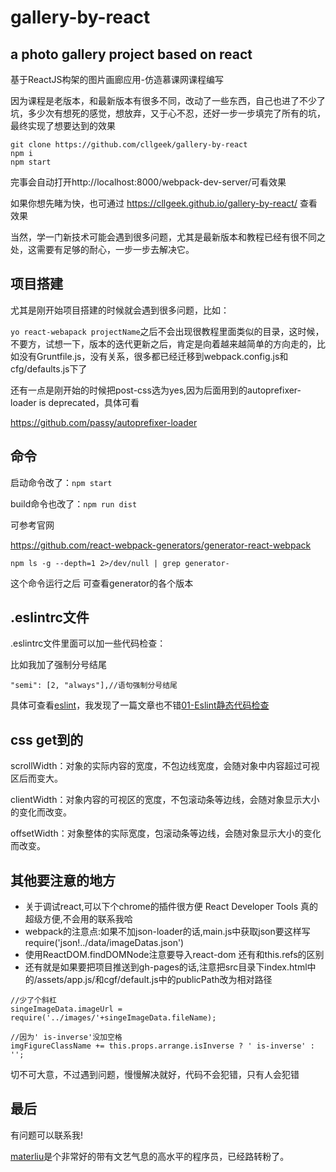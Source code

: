 # gallery-by-react
## a photo gallery project based on react

基于ReactJS构架的图片画廊应用-仿造慕课网课程编写

因为课程是老版本，和最新版本有很多不同，改动了一些东西，自己也进了不少了坑，多少次有想死的感觉，想放弃，又于心不忍，还好一步一步填完了所有的坑，最终实现了想要达到的效果

```
git clone https://github.com/cllgeek/gallery-by-react
npm i
npm start
```

完事会自动打开http://localhost:8000/webpack-dev-server/可看效果

如果你想先睹为快，也可通过 https://cllgeek.github.io/gallery-by-react/ 查看效果

当然，学一门新技术可能会遇到很多问题，尤其是最新版本和教程已经有很不同之处，这需要有足够的耐心，一步一步去解决它。

<!--more-->

## 项目搭建

尤其是刚开始项目搭建的时候就会遇到很多问题，比如：

`yo react-webapack projectName`之后不会出现很教程里面类似的目录，这时候，不要方，试想一下，版本的迭代更新之后，肯定是向着越来越简单的方向走的，比如没有Gruntfile.js，没有关系，很多都已经迁移到webpack.config.js和cfg/defaults.js下了

还有一点是刚开始的时候把post-css选为yes,因为后面用到的autoprefixer-loader is deprecated，具体可看

 https://github.com/passy/autoprefixer-loader

## 命令

启动命令改了：`npm start`

build命令也改了：`npm run dist`

可参考官网

https://github.com/react-webpack-generators/generator-react-webpack

`npm ls -g --depth=1 2>/dev/null | grep generator- `

这个命令运行之后 可查看generator的各个版本

## .eslintrc文件

.eslintrc文件里面可以加一些代码检查：

比如我加了强制分号结尾

```
"semi": [2, "always"],//语句强制分号结尾
```

具体可查看[eslint](http://eslint.org/)，我发现了一篇文章也不错[01-Eslint静态代码检查](http://www.jianshu.com/p/1682b91756b1)

## css get到的

scrollWidth：对象的实际内容的宽度，不包边线宽度，会随对象中内容超过可视区后而变大。 

clientWidth：对象内容的可视区的宽度，不包滚动条等边线，会随对象显示大小的变化而改变。 

offsetWidth：对象整体的实际宽度，包滚动条等边线，会随对象显示大小的变化而改变。

## 其他要注意的地方

* 关于调试react,可以下个chrome的插件很方便 React Developer Tools 真的超级方便,不会用的联系我哈
* webpack的注意点:如果不加json-loader的话,main.js中获取json要这样写require('json!../data/imageDatas.json')
* 使用ReactDOM.findDOMNode注意要导入react-dom 还有和this.refs的区别
* 还有就是如果要把项目推送到gh-pages的话,注意把src目录下index.html中的/assets/app.js/和cgf/default.js中的publicPath改为相对路径

```
//少了个斜杠
singeImageData.imageUrl = require('../images/'+singeImageData.fileName);
```

```
//因为' is-inverse'没加空格
imgFigureClassName += this.props.arrange.isInverse ? ' is-inverse' : '';
```

切不可大意，不过遇到问题，慢慢解决就好，代码不会犯错，只有人会犯错

## 最后
有问题可以联系我!

[materliu](https://github.com/materliu)是个非常好的带有文艺气息的高水平的程序员，已经路转粉了。
